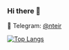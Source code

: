 ### Hi there 👋

:iphone: Telegram: [@nteir](https://t.me/nteir)

[![Top Langs](https://github-readme-stats.vercel.app/api/top-langs/?username=nteir&layout=compact)](https://github.com/nteir/github-readme-stats)

<!--
**nteir/nteir** is a ✨ _special_ ✨ repository because its `README.md` (this file) appears on your GitHub profile.

Here are some ideas to get you started:

- 🔭 I’m currently working on ...
- 🌱 I’m currently learning ...
- 👯 I’m looking to collaborate on ...
- 🤔 I’m looking for help with ...
- 💬 Ask me about ...
- 📫 How to reach me: ...
- 😄 Pronouns: ...
- ⚡ Fun fact: ...
-->
